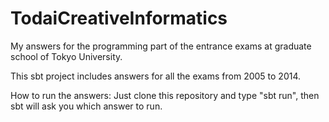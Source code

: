 TodaiCreativeInformatics
==================================

My answers for the programming part of the entrance exams at graduate school of Tokyo University.

This sbt project includes answers for all the exams from 2005 to 2014.

How to run the answers:
Just clone this repository and type "sbt run", then sbt will ask you which answer to run.
